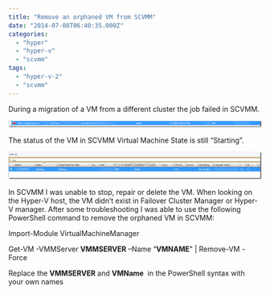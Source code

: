 ```yaml
---
title: "Remove an orphaned VM from SCVMM"
date: "2014-07-08T06:40:35.000Z"
categories: 
  - "hyper"
  - "hyper-v"
  - "scvmm"
tags: 
  - "hyper-v-2"
  - "scvmm"
---
```


During a migration of a VM from a different cluster the job failed in SCVMM.

[![image](images/image_thumb.png "image")](https://www.ivobeerens.nl/wp-content/uploads/2014/07/image.png)

The status of the VM in SCVMM Virtual Machine State is still “Starting”. 

[![image](images/image_thumb2.png "image")](https://www.ivobeerens.nl/wp-content/uploads/2014/07/image2.png)

In SCVMM I was unable to stop, repair or delete the VM. When looking on the Hyper-V host, the VM didn’t exist in Failover Cluster Manager or Hyper-V manager. After some troubleshooting I was able to use the following PowerShell command to remove the orphaned VM in SCVMM:

Import-Module VirtualMachineManager

Get-VM -VMMServer **VMMSERVER** –Name “**VMNAME**" | Remove-VM -Force

Replace the **VMMSERVER** and **VMName**  in the PowerShell syntax with your own names
